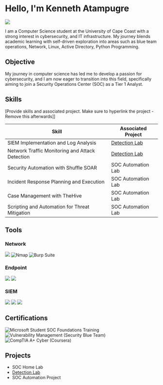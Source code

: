 # Hello, I'm Kenneth Atampugre
<a href="https://www.linkedin.com/in/kenneth-atampugre-02288126b/">
  <img src="https://img.shields.io/badge/-LinkedIn-0072b1?&style=for-the-badge&logo=linkedin&logoColor=white" />
</a>



I am a Computer Science student at the University of Cape Coast with a strong interest in cybersecurity, and IT infrastructure. My journey blends academic learning with self-driven exploration into areas such as blue team operations, Network, Linux, Active Directory, Python Programming.


## Objective

My journey in computer science has led me to develop a passion for cybersecurity, and I am now eager to transition into this field, specifically aiming to join a Security Operations Center (SOC) as a Tier 1 Analyst.

## Skills
[Provide skills and associated project. Make sure to hyperlink the project - Remove this afterwards]]

| Skill                                         | Associated Project         |
|-----------------------------------------------|----------------------------|
| SIEM Implementation and Log Analysis          | <a href="https://github.com/Atam-ken/Detection-Lab/tree/main">Detection Lab</a>|
| Network Traffic Monitoring and Attack Detection | <a href="https://google.com">Detection Lab</a>|
| Security Automation with Shuffle SOAR         | SOC Automation Lab|
| Incident Response Planning and Execution      | SOC Automation Lab|
| Case Management with TheHive                  | SOC Automation Lab|
| Scripting and Automation for Threat Mitigation | SOC Automation Lab|

## Tools

### Network
<div>
    <img src="https://img.shields.io/badge/-Wireshark-1679A7?&style=for-the-badge&logo=Wireshark&logoColor=white" />
    <img src="https://img.shields.io/badge/-Nmap-82B54B?style=for-the-badge&logo=nmap&logoColor=white" alt="Nmap" />
   <img src="https://img.shields.io/badge/-Burp%20Suite-FF6C37?style=for-the-badge&logoColor=white" alt="Burp Suite" />

</div>

### Endpoint
<div>
    <img src="https://img.shields.io/badge/-Microsoft_Defender_for_Endpoint-00A4EF?&style=for-the-badge&logo=Microsoft&logoColor=white" />
    <img src="https://img.shields.io/badge/-Velociraptor-4B275F?&style=for-the-badge&logo=Velociraptor&logoColor=white" />
</div>

### SIEM
<div>
    <img src="https://img.shields.io/badge/-Microsoft_Sentinel-0078D4?&style=for-the-badge&logo=Microsoft&logoColor=white" />
    <img src="https://img.shields.io/badge/-Splunk-000000?&style=for-the-badge&logo=Splunk&logoColor=white" />
    <img src="https://img.shields.io/badge/-Elastic-005571?&style=for-the-badge&logo=Elastic&logoColor=white" />
</div>

## Certifications

<div>
<img src="https://img.shields.io/badge/-Microsoft%20Student%20SOC%20Foundations%20Training-0078D4?style=for-the-badge&logo=microsoft&logoColor=white" alt="Microsoft Student SOC Foundations Training" />
<img src="https://img.shields.io/badge/-Vulnerability%20Management%20(Security%20Blue%20Team)-1E90FF?style=for-the-badge&logo=security&logoColor=white" alt="Vulnerability Management (Security Blue Team)" />
<img src="https://img.shields.io/badge/-CompTIA%20A%2B%20Cyber%20(Coursera)-0056D2?style=for-the-badge&logo=coursera&logoColor=white" alt="CompTIA A+ Cyber (Coursera)" />

</div>

## Projects
- SOC Home Lab
- <a href="https://github.com/Atam-ken/Detection-Lab/tree/main">Detection Lab</a>
- SOC Automation Project

